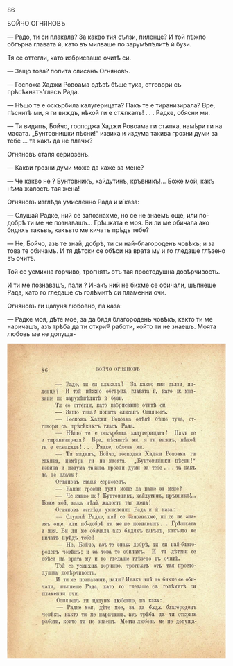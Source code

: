 ﻿86

БОЙЧО ОГНЯНОВЪ

— Радо, ти си плакала? За какво тия сълзи, пиленце? И той пѣжпо обгърна главата ѝ, като въ милваше по зарумѣпѣлитѣ ѝ бузи.

Тя се оттегли, като избрисваше очитѣ си.

— Защо това? попита слисанъ Огняновъ.

— Госпожа Хаджи Ровоама одѣвѣ бѣше тука, отговори съ прѣсѣкнатъ'гласъ Рада.

— Нѣщо те е оскърбила калугерицата? Пакъ те е тиранизирала? Вре, пѣснитѣ ми, я ги виждъ, нѣкой ги е стѫпкалъ! . . . Радке, обясни ми.

— Ти видипъ, Бойчо, господжа Хаджи Ровоама ги стѫпка, намѣри ги на масата. „Бунтовнишки пѣсни!“ извика и издума такива грозни думи за тебе ... та какъ да не плачж?

Огняновъ стапя сериозенъ.

— Какви грозни думи може да каже за мене?

— Че какво не ? Бунтовникъ, хайдутинъ, кръвникъ!... Боже мой, какъ нѣма жалость тая жена!

Огняновъ изглѣда умисленно Рада и и́ каза:

— Слушай Радке, ний се запознахме, но се не знаемъ още, или по́-добрѣ ти ме не познавашъ... Грѣшката е моя. Би ли ме обичала ако бядяхъ такъвъ, какъвто ме кичатъ прѣдъ тебе?

— Не, Бойчо, азъ те знай; добрѣ, ти си най-благороденъ човѣкъ; и за това те обичамъ. И тя дѣтски се обѣси на врата му и го гледаше глѣзено въ очитѣ.

Той се усмихна горчиво, трогнятъ отъ тая простодушна довѣрчивость.

И ти ме познавашъ, пали ? Инакъ ний не бихме се обичали, шъпнеше Рада, като го гледаше съ голѣмитѣ си пламенни очи.

Огняновъ ги цалуня любовно, па каза:

— Радке моя, дѣте мое, за да бядя благороденъ човѣкъ, както ти ме наричашъ, азъ трѣба да ти откри® работи, който ти не знаешъ. Моята любовь ме не допуща-

![original](../images/101.jpg)

